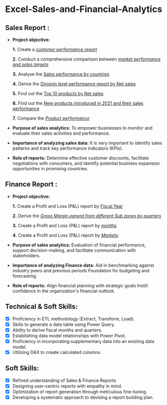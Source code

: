 # Excel-Sales-and-Financial-Analytics

## Sales Report :


- **Project objective:** 

    **1.** Create a _[customer performance report](https://github.com/PretomGhosh/Excel-Sales-and-Financial-Analytics/blob/main/Customer%20performance%20report%20pivot.pdf)_ 

    **2.** Conduct a comprehensive comparison between _[market performance and sales targets](https://github.com/PretomGhosh/Excel-Sales-and-Financial-Analytics/blob/main/Market%20performance%20vs%20target%20pivot.pdf)_

    **3.** Analyse the [Sales performance by countries](https://github.com/PretomGhosh/Excel-Sales-and-Financial-Analytics/blob/main/Sales%20performance%20by%20country%20for%202021%20pivot.pdf)

    **4.** Derive the [Division level performance report by Net sales](https://github.com/PretomGhosh/Excel-Sales-and-Financial-Analytics/blob/main/Division%20level%20sales%20performance%20report%20pivot.pdf)

    **5.** Find out the [Top 10 products by Net sales](https://github.com/PretomGhosh/Excel-Sales-and-Financial-Analytics/blob/main/Top%2010%20products%20by%20Net%20sales%20pivot.pdf)

    **6.** Find out the [New products introduced in 2021 and their sales performance](https://github.com/PretomGhosh/Excel-Sales-and-Financial-Analytics/blob/main/New%20products%20of%202021.pdf)

    **7.** Compare the _[Product performance](https://github.com/PretomGhosh/Excel-Sales-and-Financial-Analytics/blob/main/comparison%20of%20product%20performance%20pivot.pdf)_

- **Purpose of sales analytics:** To empower businesses to monitor and evaluate their sales activities and performance.

- **Importance of analyzing sales data:** It is very important to identify sales patterns and track key performance indicators (KPIs).

- **Role of reports:** Determine effective customer discounts, facilitate negotiations with consumers, and identify potential business expansion opportunities in promising countries.


## Finance Report :

- **Project objective:** 

    **1.** Create a Profit and Loss (P&L) report by [Fiscal Year](https://github.com/PretomGhosh/Excel-Sales-and-Financial-Analytics/blob/main/Profit%20%26%20Loss%20Analysis%20report%20by%20year.pdf)

    **2.** Derive the _[Gross Margin eanerd from different Sub zones by quarters](https://github.com/PretomGhosh/Excel-Sales-and-Financial-Analytics/blob/main/Gross%20Margin%20%25%20report%20for%20different%20sub%20zones.pdf)_

    **3.** Create a Profit and Loss (P&L) report by [months](https://github.com/PretomGhosh/Excel-Sales-and-Financial-Analytics/blob/main/Profit%20%26%20Loss%20Analysis%20report%20by%20month.pdf)

    **4.** Create a Profit and Loss (P&L) report by _[Markets](https://github.com/PretomGhosh/Excel-Sales-and-Financial-Analytics/blob/main/Profit%20%26%20Loss%20Analysis%20report%20for%20markets.pdf)_

- **Purpose of sales analytics:** Evaluation of financial performance, support decision-making, and facilitate communication with stakeholders.

- **Importance of analyzing Finance data:** Aid in benchmarking against industry peers and previous periods Foundation for budgeting and forecasting.

- **Role of reports:** Align financial planning with strategic goals Instill confidence in the organization's financial outlook.


## Technical & Soft Skills:
- [x]	Proficiency in ETL methodology (Extract, Transform, Load).
- [x]	Skills to generate a date table using Power Query.
- [x]	Ability to derive fiscal months and quarters.
- [x]	Establishing data model relationships with Power Pivot.
- [x]	Proficiency in incorporating supplementary data into an existing data model.
- [x]	Utilizing DAX to create calculated columns.

## Soft Skills:
- [x]	Refined understanding of Sales & Finance Reports
- [x]	Designing user-centric reports with empathy in mind.
- [x]	Optimization of report generation through meticulous fine-tuning.
- [x]	Developing a systematic approach to devising a report building plan.
